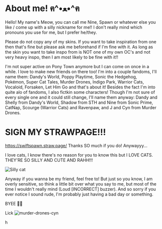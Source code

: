 # About me! ฅ^•ﻌ•^ฅ
Hello! My name's Meow, you can call me Nine, Spawn or whatever else you like / come up with a silly nickname for me!! I don't really mind which pronouns you use for me, but I prefer he/they.

Please do not copy any of my skins. If you want to take inspiration from one then that's fine but please ask me beforehand if I'm fine with it. As long as the skin you want to take inspo from is NOT one of my own OC's and not very heavy inspo, then I am most likely to be fine with it!!

I'm not super active on Pony Town anymore but I can come on once in a while. I love to make new friends on there too!
I'm into a couple fandoms, I'll name them: Dandy's World, Poppy Playtime, Sonic the Hedgehog, Pokémon, Super Cat Tales, Murder Drones, Indigo Park, Warrior Cats, Vocaloid, Forsaken, Let Him Go and that's about it!
Besides the fact I'm into quite alo of fandoms, I also fictkin some characters! Though I'm not sure of every single one and it could still change, I'll name them anyway: Dandy and Shelly from Dandy's World, Shadow from STH and Nine from Sonic Prime, CatNap, Scourge (Warrior Cats) and Ravenpaw, and J and Cyn from Murder Drones. 

# SIGN MY STRAWPAGE!!!
https://swiftspawn.straw.page/
Thanks SO much if you do! Anywayyy...


I love cats, I know there's no reason for you to know this but I LOVE CATS. THEY'RE SO SILLY AND CUTE AND RAHH!!! 

![Silly cat](https://media.giphy.com/media/v1.Y2lkPTc5MGI3NjExZHczYjQycWNheWZ1YXN1ajZ4NnhseGtwMXZ4c2RjdmM1ZTdrdmV6aSZlcD12MV9naWZzX3NlYXJjaCZjdD1n/MDJ9IbxxvDUQM/giphy.gif)

Anyway if you wanna be my friend, feel free to! But just so you know, I am overly sensitive, so think a little bit over what you say to me, but most of the time I wouldn't really mind (Loud [INCORRECT] buzzer). And so sorry if you ever notice I sound rude, I'm probably just having a bad day or something. 

BYEE 👋😼

Lick
![murder-drones-cyn](https://github.com/user-attachments/assets/e3aca81d-4a29-42dc-885a-b4983a24fad6)




h

